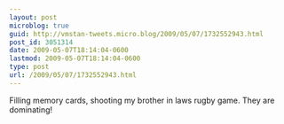 ```yaml
---
layout: post
microblog: true
guid: http://vmstan-tweets.micro.blog/2009/05/07/1732552943.html
post_id: 3051314
date: 2009-05-07T18:14:04-0600
lastmod: 2009-05-07T18:14:04-0600
type: post
url: /2009/05/07/1732552943.html
---
```

Filling memory cards, shooting my brother in laws rugby game. They are dominating!
